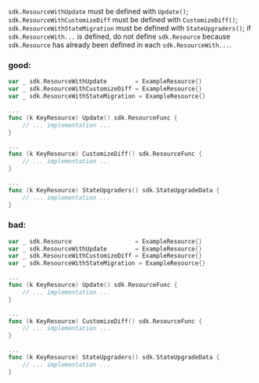 `sdk.ResourceWithUpdate` must be defined with `Update()`; `sdk.ResourceWithCustomizeDiff` must be defined with `CustomizeDiff()`; `sdk.ResourceWithStateMigration` must be defined with `StateUpgraders()`; if `sdk.ResourceWith...` is defined, do not define `sdk.Resource` because `sdk.Resource` has already been defined in each `sdk.ResourceWith...`.

### good:
```go
var _ sdk.ResourceWithUpdate 		= ExampleResource{}
var _ sdk.ResourceWithCustomizeDiff = ExampleResource{}
var _ sdk.ResourceWithStateMigration = ExampleResource{}

...
func (k KeyResource) Update() sdk.ResourceFunc {
    // ... implementation ...
}

...
func (k KeyResource) CustomizeDiff() sdk.ResourceFunc {
    // ... implementation ...
}

...
func (k KeyResource) StateUpgraders() sdk.StateUpgradeData {
    // ... implementation ...
}
```

### bad:
```go
var _ sdk.Resource           		= ExampleResource{}
var _ sdk.ResourceWithUpdate 		= ExampleResource{}
var _ sdk.ResourceWithCustomizeDiff = ExampleResource{}
var _ sdk.ResourceWithStateMigration = ExampleResource{}

...
func (k KeyResource) Update() sdk.ResourceFunc {
    // ... implementation ...
}

...
func (k KeyResource) CustomizeDiff() sdk.ResourceFunc {
    // ... implementation ...
}

...
func (k KeyResource) StateUpgraders() sdk.StateUpgradeData {
    // ... implementation ...
}
```
